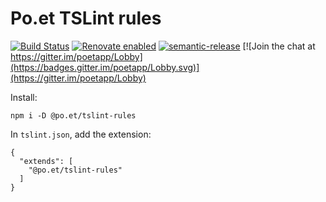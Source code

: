 # Po.et TSLint rules

[![Build Status](https://travis-ci.org/poetapp/tslint-rules.svg?branch=master)](https://travis-ci.org/poetapp/tslint-rules)
[![Renovate enabled](https://img.shields.io/badge/renovate-enabled-brightgreen.svg)](https://renovatebot.com/)
[![semantic-release](https://img.shields.io/badge/%20%20%F0%9F%93%A6%F0%9F%9A%80-semantic--release-e10079.svg)](https://github.com/semantic-release/semantic-release)
[![Join the chat at https://gitter.im/poetapp/Lobby](https://badges.gitter.im/poetapp/Lobby.svg)](https://gitter.im/poetapp/Lobby)

Install:

```
npm i -D @po.et/tslint-rules
```

In `tslint.json`, add the extension:

```
{
  "extends": [
    "@po.et/tslint-rules"
  ]
}
```
